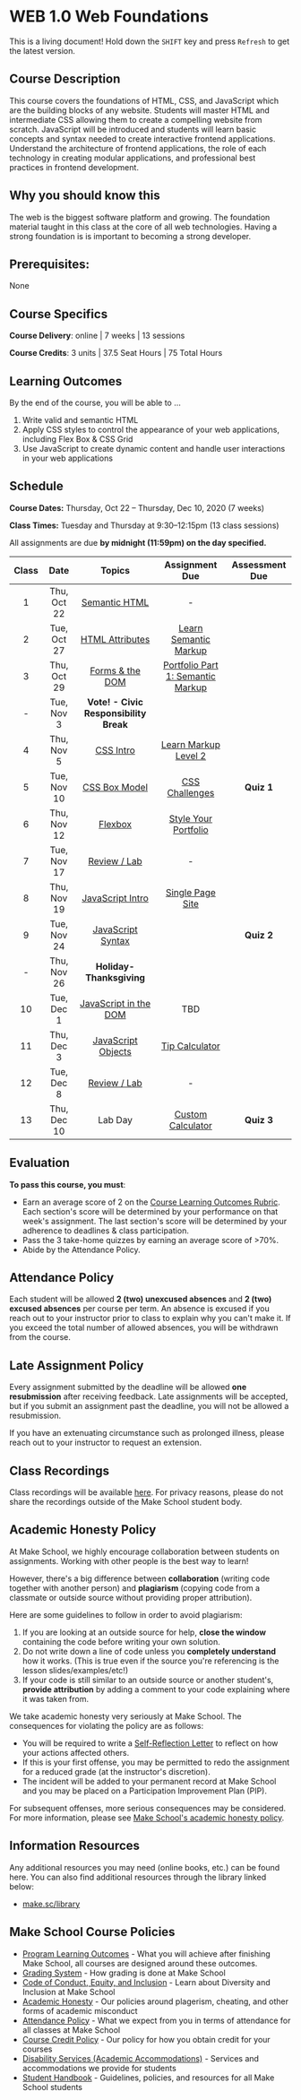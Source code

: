 # WEB 1.0 Web Foundations

<span class="refresh-instructions">This is a living document! Hold down the `SHIFT` key and press `Refresh` to get the latest version.</span>

## Course Description

This course covers the foundations of HTML, CSS, and JavaScript which are the building blocks of any website. Students will master HTML and intermediate CSS allowing them to create a compelling website from scratch. JavaScript will be introduced and students will learn basic concepts and syntax needed to create interactive frontend applications. Understand the architecture of frontend applications, the role of each technology in creating modular applications, and professional best practices in frontend development.

## Why you should know this

The web is the biggest software platform and growing. The foundation material taught in this class at the core of all web technologies. Having a strong foundation is is important to becoming a strong developer. 

## Prerequisites: 

None

## Course Specifics

**Course Delivery**: online | 7 weeks | 13 sessions

**Course Credits**: 3 units | 37.5 Seat Hours | 75 Total Hours

## Learning Outcomes

By the end of the course, you will be able to ...

1. Write valid and semantic HTML
1. Apply CSS styles to control the appearance of your web applications, including Flex Box & CSS Grid
1. Use JavaScript to create dynamic content and handle user interactions in your web applications

## Schedule

**Course Dates:** Thursday, Oct 22 – Thursday, Dec 10, 2020 (7 weeks)

**Class Times:** Tuesday and Thursday at 9:30–12:15pm (13 class sessions)

All assignments are due **by midnight (11:59pm) on the day specified.**

| Class |   Date   |                 Topics                  | Assignment Due | Assessment Due |
|:-----:|:--------:|:---------------------------------------:|:--------------:|:--------------:|
|  1 | Thu, Oct 22 | [Semantic HTML] | - |
|  2 | Tue, Oct 27 | [HTML Attributes] | [Learn Semantic Markup](https://github.com/soggybag/learn-semantic-markup) |
|  3 | Thu, Oct 29 | [Forms & the DOM] | [Portfolio Part 1: Semantic Markup](Assignments/01-Portfolio-Part-1-Structure.md) |
|  - | Tue, Nov 3  | **Vote! - Civic Responsibility Break** | |
|  4 | Thu, Nov 5  | [CSS Intro] | [Learn Markup Level 2](https://github.com/soggybag/learn-markup-level-2) |
|  5 | Tue, Nov 10 | [CSS Box Model] | [CSS Challenges](Assignments/041-CSS-Challenges.md) | **Quiz 1** |
|  6 | Thu, Nov 12 | [Flexbox] | [Style Your Portfolio](Assignments/043-CSS-Portfolio.md) |
|  7 | Tue, Nov 17 | [Review / Lab](https://docs.google.com/presentation/d/16Ws8URFLGMT6GjJ9siyyUzlCilzNsqyMtX57Ta-JMaw/edit?usp=sharing) | - |
|  8 | Thu, Nov 19 | [JavaScript Intro](https://docs.google.com/presentation/d/1rrh3R_CEa4w7i2bPMPdFiiolAehjUC84Ok8e08xIE4A/edit?usp=sharing) | [Single Page Site](Assignments/05-Single-Page-Site.md) |
|  9 | Tue, Nov 24 | [JavaScript Syntax](https://docs.google.com/presentation/d/1RSvgb_k1FI09G3l4-h2o8kcvfSOyS4Hc8lhCUD-aFwU/edit) | | **Quiz 2** |
|  - | Thu, Nov 26 | **Holiday- Thanksgiving** | |
| 10 | Tue, Dec 1  | [JavaScript in the DOM](https://docs.google.com/presentation/d/1lIuqqUQsM2eiXSa-aQVe4ZVlRZ5pDrZoDSTo_JCARlY/edit) | TBD |
| 11 | Thu, Dec 3  | [JavaScript Objects](https://docs.google.com/presentation/d/13IvjmIzSDkCUEH0uxd7er7e3ZxFZY206a0fNwxst7bs/edit?usp=sharing) | [Tip Calculator](Assignments/07-Tip-Calculator.md) |
| 12 | Tue, Dec 8  | [Review / Lab](https://docs.google.com/presentation/d/1IJqx1-w7Q-DyRFiXIRHMlGoJ1GZXXateZOK7aAxyzCQ/edit?usp=sharing) | - |
| 13 | Thu, Dec 10 | Lab Day | [Custom Calculator](Assignments/11-Custom-Calculator.md) | **Quiz 3** |

[Semantic HTML]: https://docs.google.com/presentation/d/1N4lM8Iwa5VEeeCLw-5QyJgsUkyMakVOLWw8Nx-DGrGI/edit?usp=sharing
[HTML Attributes]: https://docs.google.com/presentation/d/1Cb60k46G3NmK7qyoiGpHzo8FMGRcvrk97XgLfmQn78Y/edit?usp=sharing
[Forms & the DOM]: https://docs.google.com/presentation/d/1EW68FKT3KHE9dgr4Y1J9inthdw2aGLL8eEn1Phxbgdo/edit?usp=sharing
[CSS Intro]: https://docs.google.com/presentation/d/1BlnHQLA6dixDPMYDbO__L39tRPoG7fx-HNjzZJr3B4I/edit?usp=sharing
[CSS Box Model]: https://docs.google.com/presentation/d/1krVRtqA_yxW-O98bUWBguIEucS1zMSUp-hMGGHaEzM4/edit?usp=sharing
[Flexbox]: https://docs.google.com/presentation/d/1PNIxUwJSdJf7aw-h9LYec0DKgNpjB-4ZmAtMVBPNAnk/edit?usp=sharing

## Evaluation

**To pass this course, you must**: 

- Earn an average score of 2 on the [Course Learning Outcomes Rubric](https://make.sc/web1.0-rubric). Each section's score will be determined by your performance on that week's assignment. The last section's score will be determined by your adherence to deadlines & class participation.
- Pass the 3 take-home quizzes by earning an average score of >70%.
- Abide by the Attendance Policy.

## Attendance Policy

Each student will be allowed **2 (two) unexcused absences** and **2 (two) excused absences** per course per term. An absence is excused if you reach out to your instructor prior to class to explain why you can't make it. If you exceed the total number of allowed absences, you will be withdrawn from the course.

## Late Assignment Policy

Every assignment submitted by the deadline will be allowed **one resubmission** after receiving feedback. Late assignments will be accepted, but if you submit an assignment past the deadline, you will not be allowed a resubmission.

If you have an extenuating circumstance such as prolonged illness, please reach out to your instructor to request an extension.

## Class Recordings

Class recordings will be available [here](https://docs.google.com/document/d/12ACry7MDrAS3UJzid6zDeoP-AqAc3z1rIWIFRKEecnE/edit#). For privacy reasons, please do not share the recordings outside of the Make School student body.

## Academic Honesty Policy

At Make School, we highly encourage collaboration between students on assignments. Working with other people is the best way to learn!

However, there's a big difference between **collaboration** (writing code together with another person) and **plagiarism** (copying code from a classmate or outside source without providing proper attribution). 

Here are some guidelines to follow in order to avoid plagiarism:

1. If you are looking at an outside source for help, **close the window** containing the code before writing your own solution.
1. Do not write down a line of code unless you **completely understand** how it works. (This is true even if the source you're referencing is the lesson slides/examples/etc!)
1. If your code is still similar to an outside source or another student's, **provide attribution** by adding a comment to your code explaining where it was taken from.

We take academic honesty very seriously at Make School. The consequences for violating the policy are as follows:

- You will be required to write a [Self-Reflection Letter](https://docs.google.com/document/d/140_PHfDh7gu33OZI_caxEtvNzAlAepjnGcbQcXZ-MRo/edit?usp=sharing) to reflect on how your actions affected others.
- If this is your first offense, you may be permitted to redo the assignment for a reduced grade (at the instructor's discretion).
- The incident will be added to your permanent record at Make School and you may be placed on a Participation Improvement Plan (PIP).

For subsequent offenses, more serious consequences may be considered. For more information, please see [Make School's academic honesty policy](https://make.sc/academic-honesty-policy).

## Information Resources

Any additional resources you may need (online books, etc.) can be found here. You can also find additional resources through the library linked below:

- [make.sc/library](http://make.sc/library)

## Make School Course Policies

- [Program Learning Outcomes](https://make.sc/program-learning-outcomes) - What you will achieve after finishing Make School, all courses are designed around these outcomes.
- [Grading System](https://make.sc/grading-system) - How grading is done at Make School
- [Code of Conduct, Equity, and Inclusion](https://make.sc/code-of-conduct) - Learn about Diversity and Inclusion at Make School
- [Academic Honesty](https://make.sc/academic-honesty-policy) - Our policies around plagerism, cheating, and other forms of academic misconduct
- [Attendance Policy](https://make.sc/attendance-policy) - What we expect from you in terms of attendance for all classes at Make School
- [Course Credit Policy](https://make.sc/course-credit-policy) - Our policy for how you obtain credit for your courses
- [Disability Services (Academic Accommodations)](https://make.sc/disability-services) - Services and accommodations we provide for students
- [Student Handbook](https://make.sc/student-handbook) - Guidelines, policies, and resources for all Make School students
